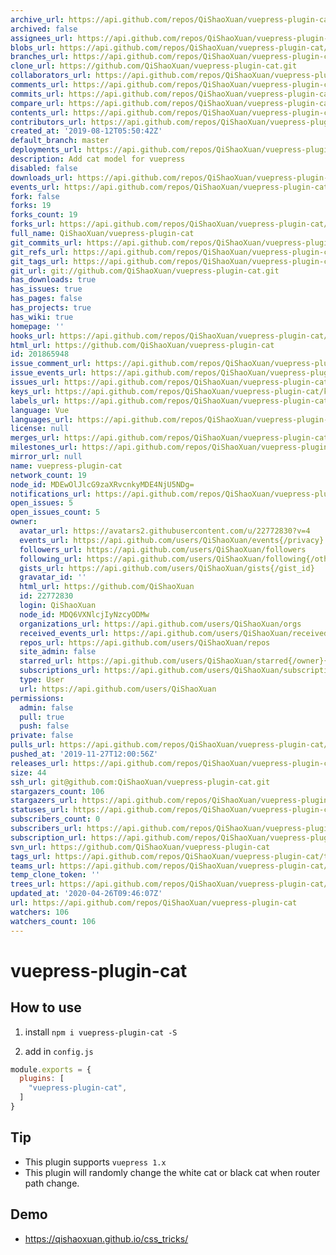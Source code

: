 ```yaml
---
archive_url: https://api.github.com/repos/QiShaoXuan/vuepress-plugin-cat/{archive_format}{/ref}
archived: false
assignees_url: https://api.github.com/repos/QiShaoXuan/vuepress-plugin-cat/assignees{/user}
blobs_url: https://api.github.com/repos/QiShaoXuan/vuepress-plugin-cat/git/blobs{/sha}
branches_url: https://api.github.com/repos/QiShaoXuan/vuepress-plugin-cat/branches{/branch}
clone_url: https://github.com/QiShaoXuan/vuepress-plugin-cat.git
collaborators_url: https://api.github.com/repos/QiShaoXuan/vuepress-plugin-cat/collaborators{/collaborator}
comments_url: https://api.github.com/repos/QiShaoXuan/vuepress-plugin-cat/comments{/number}
commits_url: https://api.github.com/repos/QiShaoXuan/vuepress-plugin-cat/commits{/sha}
compare_url: https://api.github.com/repos/QiShaoXuan/vuepress-plugin-cat/compare/{base}...{head}
contents_url: https://api.github.com/repos/QiShaoXuan/vuepress-plugin-cat/contents/{+path}
contributors_url: https://api.github.com/repos/QiShaoXuan/vuepress-plugin-cat/contributors
created_at: '2019-08-12T05:50:42Z'
default_branch: master
deployments_url: https://api.github.com/repos/QiShaoXuan/vuepress-plugin-cat/deployments
description: Add cat model for vuepress
disabled: false
downloads_url: https://api.github.com/repos/QiShaoXuan/vuepress-plugin-cat/downloads
events_url: https://api.github.com/repos/QiShaoXuan/vuepress-plugin-cat/events
fork: false
forks: 19
forks_count: 19
forks_url: https://api.github.com/repos/QiShaoXuan/vuepress-plugin-cat/forks
full_name: QiShaoXuan/vuepress-plugin-cat
git_commits_url: https://api.github.com/repos/QiShaoXuan/vuepress-plugin-cat/git/commits{/sha}
git_refs_url: https://api.github.com/repos/QiShaoXuan/vuepress-plugin-cat/git/refs{/sha}
git_tags_url: https://api.github.com/repos/QiShaoXuan/vuepress-plugin-cat/git/tags{/sha}
git_url: git://github.com/QiShaoXuan/vuepress-plugin-cat.git
has_downloads: true
has_issues: true
has_pages: false
has_projects: true
has_wiki: true
homepage: ''
hooks_url: https://api.github.com/repos/QiShaoXuan/vuepress-plugin-cat/hooks
html_url: https://github.com/QiShaoXuan/vuepress-plugin-cat
id: 201865948
issue_comment_url: https://api.github.com/repos/QiShaoXuan/vuepress-plugin-cat/issues/comments{/number}
issue_events_url: https://api.github.com/repos/QiShaoXuan/vuepress-plugin-cat/issues/events{/number}
issues_url: https://api.github.com/repos/QiShaoXuan/vuepress-plugin-cat/issues{/number}
keys_url: https://api.github.com/repos/QiShaoXuan/vuepress-plugin-cat/keys{/key_id}
labels_url: https://api.github.com/repos/QiShaoXuan/vuepress-plugin-cat/labels{/name}
language: Vue
languages_url: https://api.github.com/repos/QiShaoXuan/vuepress-plugin-cat/languages
license: null
merges_url: https://api.github.com/repos/QiShaoXuan/vuepress-plugin-cat/merges
milestones_url: https://api.github.com/repos/QiShaoXuan/vuepress-plugin-cat/milestones{/number}
mirror_url: null
name: vuepress-plugin-cat
network_count: 19
node_id: MDEwOlJlcG9zaXRvcnkyMDE4NjU5NDg=
notifications_url: https://api.github.com/repos/QiShaoXuan/vuepress-plugin-cat/notifications{?since,all,participating}
open_issues: 5
open_issues_count: 5
owner:
  avatar_url: https://avatars2.githubusercontent.com/u/22772830?v=4
  events_url: https://api.github.com/users/QiShaoXuan/events{/privacy}
  followers_url: https://api.github.com/users/QiShaoXuan/followers
  following_url: https://api.github.com/users/QiShaoXuan/following{/other_user}
  gists_url: https://api.github.com/users/QiShaoXuan/gists{/gist_id}
  gravatar_id: ''
  html_url: https://github.com/QiShaoXuan
  id: 22772830
  login: QiShaoXuan
  node_id: MDQ6VXNlcjIyNzcyODMw
  organizations_url: https://api.github.com/users/QiShaoXuan/orgs
  received_events_url: https://api.github.com/users/QiShaoXuan/received_events
  repos_url: https://api.github.com/users/QiShaoXuan/repos
  site_admin: false
  starred_url: https://api.github.com/users/QiShaoXuan/starred{/owner}{/repo}
  subscriptions_url: https://api.github.com/users/QiShaoXuan/subscriptions
  type: User
  url: https://api.github.com/users/QiShaoXuan
permissions:
  admin: false
  pull: true
  push: false
private: false
pulls_url: https://api.github.com/repos/QiShaoXuan/vuepress-plugin-cat/pulls{/number}
pushed_at: '2019-11-27T12:00:56Z'
releases_url: https://api.github.com/repos/QiShaoXuan/vuepress-plugin-cat/releases{/id}
size: 44
ssh_url: git@github.com:QiShaoXuan/vuepress-plugin-cat.git
stargazers_count: 106
stargazers_url: https://api.github.com/repos/QiShaoXuan/vuepress-plugin-cat/stargazers
statuses_url: https://api.github.com/repos/QiShaoXuan/vuepress-plugin-cat/statuses/{sha}
subscribers_count: 0
subscribers_url: https://api.github.com/repos/QiShaoXuan/vuepress-plugin-cat/subscribers
subscription_url: https://api.github.com/repos/QiShaoXuan/vuepress-plugin-cat/subscription
svn_url: https://github.com/QiShaoXuan/vuepress-plugin-cat
tags_url: https://api.github.com/repos/QiShaoXuan/vuepress-plugin-cat/tags
teams_url: https://api.github.com/repos/QiShaoXuan/vuepress-plugin-cat/teams
temp_clone_token: ''
trees_url: https://api.github.com/repos/QiShaoXuan/vuepress-plugin-cat/git/trees{/sha}
updated_at: '2020-04-26T09:46:07Z'
url: https://api.github.com/repos/QiShaoXuan/vuepress-plugin-cat
watchers: 106
watchers_count: 106
---
```


# vuepress-plugin-cat

## How to use

1. install `npm i vuepress-plugin-cat -S`

2. add in `config.js`

```js
module.exports = {
  plugins: [
    "vuepress-plugin-cat",
  ]
}
```

## Tip

- This plugin supports `vuepress 1.x`
- This plugin will randomly change the white cat or black cat when router path change.

## Demo

- https://qishaoxuan.github.io/css_tricks/
